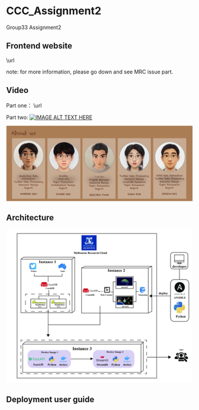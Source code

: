 # CCC_Assignment2
Group33 Assignment2

## Frontend website

\url
 
 note: for more information, please go down and see MRC issue part.

## Video
Part one： \url

Part two:  [![IMAGE ALT TEXT HERE](http://img.youtube.com/vi/Cp7H8vrW6WE/0.jpg)](https://youtu.be/Cp7H8vrW6WE)

![alt text](./img/about_us.png)


## Architecture
![alt text](./img/logo.jpg)

## Deployment user guide



